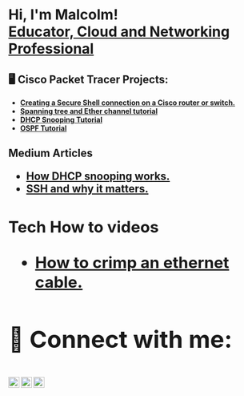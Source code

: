 <h1>Hi, I'm Malcolm! <br/><a h</a> <a href="https://www.linkedin.com/in/Malcolm-Eastman/"> Educator, Cloud and Networking Professional   </a>
<h2>🖥️ Cisco Packet Tracer Projects:</h2>

- <b> [Creating a Secure Shell connection on a Cisco router or switch.](https://www.youtube.com/watch?v=-FtyBmhg3bc&t=3s)
- <b> [Spanning tree and Ether channel tutorial](https://www.youtube.com/watch?v=2fpP-ObrLqU)
- <b> [DHCP Snooping Tutorial](https://www.youtube.com/watch?v=A99CCSWbSrk&t=8s)
- <b> [OSPF Tutorial](https://www.youtube.com/watch?v=F76spmpdTeE)

<h2> Medium Articles 

- <b> [How DHCP snooping works.](https://medium.com/@Malcolm-Eastman/how-dhcp-snooping-works-675d663c30cd)
- <b> [SSH and why it matters.](https://medium.com/@Malcolm-Eastman/ssh-and-why-it-matters-6eaa1186a8ba)

<h2> Tech How to videos 

- <b> [How to crimp an ethernet cable.](https://www.youtube.com/watch?v=Fhusm7rk6Es)

<h2> 📱 Connect with me:


[<img align="left" alt="JoshMadakor | YouTube" width="22px" src="https://cdn.jsdelivr.net/npm/simple-icons@v3/icons/youtube.svg" />][youtube]
[<img align="left" alt="JoshMadakor | Medium" width="22px" src="https://cdn.jsdelivr.net/npm/simple-icons@3.13.0/icons/medium.svg" />][Medium]
[<img align="left" alt="JoshMadakor | LinkedIn" width="22px" src="https://cdn.jsdelivr.net/npm/simple-icons@v3/icons/linkedin.svg" />][linkedin]



[youtube]: https://www.youtube.com/c/@Eastmon100
[Medium]: https://medium.com/@Malcolm-Eastman
[linkedin]: https://linkedin.com/in/malcolm-eastman/

